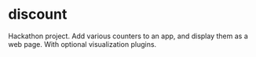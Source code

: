 discount
========

Hackathon project. Add various counters to an app, and display them as a web page. With optional visualization plugins.